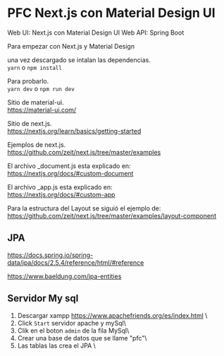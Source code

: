# PFC Next.js con Material Design UI

Web UI: Next.js con Material Design UI
Web API: Spring Boot


Para empezar con Next.js y Material Design

una vez descargado se intalan las dependencias.\
`yarn` o `npm install`

Para probarlo.\
`yarn dev` o `npm run dev`


Sitio de material-ui.\
https://material-ui.com/


Sitio de next.js.\
https://nextjs.org/learn/basics/getting-started

Ejemplos de next.js.\
https://github.com/zeit/next.js/tree/master/examples


El archivo _document.js esta explicado en:\
https://nextjs.org/docs/#custom-document

El archivo _app.js esta explicado en:\
https://nextjs.org/docs/#custom-app


Para la estructura del Layout se siguió el ejemplo de:\
https://github.com/zeit/next.js/tree/master/examples/layout-component

## JPA 

https://docs.spring.io/spring-data/jpa/docs/2.5.4/reference/html/#reference

https://www.baeldung.com/jpa-entities

## Servidor My sql

1. Descargar xampp https://www.apachefriends.org/es/index.html \
2. Click `Start` servidor apache y mySql\
3. Clik en el boton `admin` de la fila MySql\
4. Crear una base de datos que se llame "pfc"\
5. Las tablas las crea el JPA \